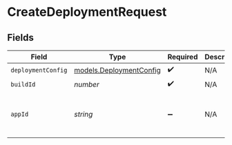 # CreateDeploymentRequest


## Fields

| Field                                                    | Type                                                     | Required                                                 | Description                                              | Example                                                  |
| -------------------------------------------------------- | -------------------------------------------------------- | -------------------------------------------------------- | -------------------------------------------------------- | -------------------------------------------------------- |
| `deploymentConfig`                                       | [models.DeploymentConfig](../models/deploymentconfig.md) | :heavy_check_mark:                                       | N/A                                                      |                                                          |
| `buildId`                                                | *number*                                                 | :heavy_check_mark:                                       | N/A                                                      | 1                                                        |
| `appId`                                                  | *string*                                                 | :heavy_minus_sign:                                       | N/A                                                      | app-af469a92-5b45-4565-b3c4-b79878de67d2                 |